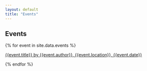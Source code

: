 ```yaml
---
layout: default
title: "Events"
---
```


## Events

{% for event in site.data.events %}
  <p><a href="{{event.url}}">{{event.title}} by {{event.author}}, {{event.location}}, {{event.date}}</a></p>
{% endfor %}

